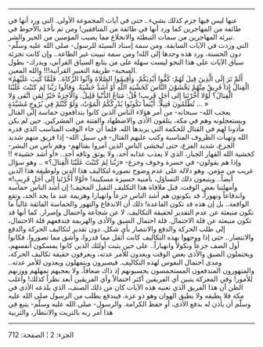 ------------------------------------------------------------------------

عنها ليس فيها جزم كذلك بشيء.. حتى في آيات المجموعة الأولى. التي ورد أنها
في طائفة من المهاجرين كما ورد أنها في طائفة من المنافقين! ومن ثم نأخذ
بالأحوط في تبرئة المهاجرين من سمات التبطئة والانخلاع مما يصيب المؤمنين
من الخير والشر.  
التي وردت في الآيات السابقة. ومن سمة إسناد السيئة للرسول- صلى الله عليه
وسلّم- دون الحسنة، ورد هذه وحدها إلى الله! ومن سمة تبييت غير الطاعة.. وإن
كانت تجزئة سياق الآيات على هذا النحو ليست سهلة على من يتابع السياق
القرآني، ويدرك- بطول الصحبة- طريقة التعبير القرآنية!!! والله المعين.  
«أَلَمْ تَرَ إِلَى الَّذِينَ قِيلَ لَهُمْ: كُفُّوا أَيْدِيَكُمْ، وَأَقِيمُوا الصَّلاةَ وَآتُوا الزَّكاةَ..
فَلَمَّا كُتِبَ عَلَيْهِمُ الْقِتالُ إِذا فَرِيقٌ مِنْهُمْ يَخْشَوْنَ النَّاسَ كَخَشْيَةِ اللَّهِ أَوْ أَشَدَّ خَشْيَةً.
وَقالُوا رَبَّنا لِمَ كَتَبْتَ عَلَيْنَا الْقِتالَ؟ لَوْلا أَخَّرْتَنا إِلى أَجَلٍ قَرِيبٍ! قُلْ: مَتاعُ
الدُّنْيا قَلِيلٌ. وَالْآخِرَةُ خَيْرٌ لِمَنِ اتَّقى وَلا تُظْلَمُونَ فَتِيلًا. أَيْنَما تَكُونُوا يُدْرِكْكُمُ
الْمَوْتُ، وَلَوْ كُنْتُمْ فِي بُرُوجٍ مُشَيَّدَةٍ ... »  
يعجب الله- سبحانه- من أمر هؤلاء الناس الذين كانوا يتدافعون حماسة إلى
القتال ويستعجلونه وهم في مكة، يتلقون الأذى والاضطهاد والفتنة من
المشركين. حين لم يكن مأذونا لهم في القتال للحكمة التي يريدها الله. فلما
أن جاء الوقت المناسب الذي قدره الله وتهيأت الظروف المناسبة وكتب عليهم
القتال- في سبيل الله- إذا فريق منهم شديد الجزع، شديد الفزع، حتى ليخشى
الناس الذين أمروا بقتالهم- وهم ناس من البشر- كخشية الله القهار الجبار،
الذي لا يعذب عذابه أحد، ولا يوثق وثاقه أحد.. «أو أشد خشية» !! وإذا هم
يقولون- في حسرة وخوف وجزع- «رَبَّنا لِمَ كَتَبْتَ عَلَيْنَا الْقِتالَ؟» .. وهو سؤال غريب
من مؤمن. وهو دلالة على عدم وضوح تصوره لتكاليف هذا الدين ولوظيفة هذا
الدين أيضاً.. ويتبعون ذلك التساؤل، بأمنية حسيرة مسكينة! «لَوْلا أَخَّرْتَنا إِلى
أَجَلٍ قَرِيبٍ!» وأمهلتنا بعض الوقت، قبل ملاقاة هذا التكليف الثقيل المخيف! إن
أشد الناس حماسة واندفاعاً وتهوراً، قد يكونون هم أشد الناس جزعاً وانهيارا
وهزيمة عند ما يجد الجد، وتقع الواقعة.. بل إن هذه قد تكون القاعدة! ذلك أن
الاندفاع والتهور والحماسة الفائقة غالباً ما تكون منبعثة عن عدم التقدير
لحقيقة التكاليف. لا عن شجاعة واحتمال وإصرار. كما أنها قد تكون منبعثة عن
قلة الاحتمال. قلة احتمال الضيق والأذى والهزيمة فتدفعهم قلة الاحتمال، إلى
طلب الحركة والدفع والانتصار بأي شكل. دون تقدير لتكاليف الحركة والدفع
والانتصار.. حتى إذا ووجهوا بهذه التكاليف كانت أثقل مما قدروا، وأشق مما
تصوروا. فكانوا أول الصف جزعاً ونكولاً وانهياراً.. على حين يثبت أولئك الذين
كانوا يمسكون أنفسهم، ويحتملون الضيق والأذى بعض الوقت ويعدون للأمر عدته،
ويعرفون حقيقة تكاليف الحركة، ومدى احتمال النفوس لهذه التكاليف. فيصبرون
ويتمهلون ويعدون للأمر عدته.. والمتهورون المندفعون المستحمسون يحسبونهم إذ
ذاك ضعافاً، ولا يعجبهم تمهلهم ووزنهم للأمور! وفي المعركة يتبين أي
الفريقين أكثر احتمالاً وأي الفريقين أبعد نظراً كذلك! وأغلب الظن أن هذا
الفريق الذي تعنيه هذه الآيات كان من ذلك الصنف، الذي يلذعه الأذى في مكة
فلا يطيقه ولا يطيق الهوان وهو ذو عزة. فيندفع يطلب من الرسول صلى الله
عليه وسلّم أن يأذن له بدفع الأذى، أو حفظ الكرامة. والرسول- صلى الله عليه
وسلّم- يتبع في هذا أمر ربه بالتريث والانتظار، والتربية

------------------------------------------------------------------------

الجزء: 2 ¦ الصفحة: 712
